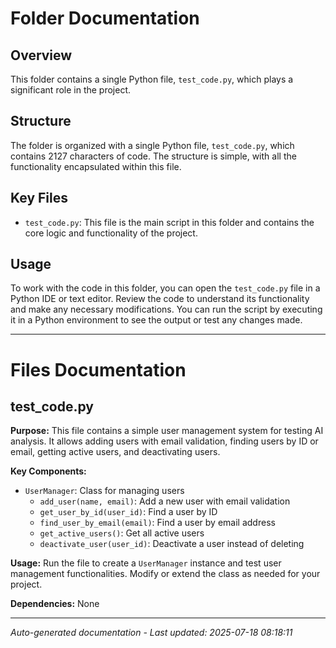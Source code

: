 # Folder Documentation

## Overview
This folder contains a single Python file, `test_code.py`, which plays a significant role in the project.

## Structure
The folder is organized with a single Python file, `test_code.py`, which contains 2127 characters of code. The structure is simple, with all the functionality encapsulated within this file.

## Key Files
- `test_code.py`: This file is the main script in this folder and contains the core logic and functionality of the project.

## Usage
To work with the code in this folder, you can open the `test_code.py` file in a Python IDE or text editor. Review the code to understand its functionality and make any necessary modifications. You can run the script by executing it in a Python environment to see the output or test any changes made.

---

# Files Documentation

## test_code.py

**Purpose:** This file contains a simple user management system for testing AI analysis. It allows adding users with email validation, finding users by ID or email, getting active users, and deactivating users.

**Key Components:**
- `UserManager`: Class for managing users
  - `add_user(name, email)`: Add a new user with email validation
  - `get_user_by_id(user_id)`: Find a user by ID
  - `find_user_by_email(email)`: Find a user by email address
  - `get_active_users()`: Get all active users
  - `deactivate_user(user_id)`: Deactivate a user instead of deleting

**Usage:** Run the file to create a `UserManager` instance and test user management functionalities. Modify or extend the class as needed for your project.

**Dependencies:** None

---
*Auto-generated documentation - Last updated: 2025-07-18 08:18:11*
